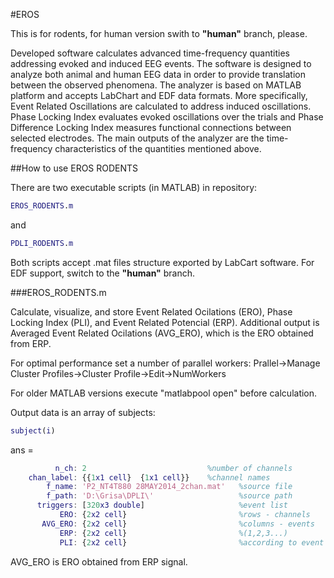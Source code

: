 #EROS

This is for rodents, for human version swith to **"human"** branch, please. 

Developed software calculates advanced time-frequency quantities addressing evoked and induced EEG events. The software is designed to analyze both animal and human EEG data in order to provide translation between the observed phenomena. The analyzer is based on MATLAB platform and accepts LabChart and EDF data formats. More specifically, Event Related Oscillations are calculated to address induced oscillations. Phase Locking Index evaluates evoked oscillations over the trials and Phase Difference Locking Index measures functional connections between selected electrodes. The main outputs of the analyzer are the time-frequency characteristics of the quantities mentioned above.

##How to use EROS RODENTS

There are two executable scripts (in MATLAB) in repository:

```MATLAB
EROS_RODENTS.m
```
and
```MATLAB
PDLI_RODENTS.m
```
Both scripts accept .mat files structure exported by LabCart software. For EDF support, switch to the **"human"** branch.

###EROS_RODENTS.m

Calculate, visualize, and store Event Related Ocilations (ERO), Phase Locking Index (PLI), and Event Related Potencial (ERP). Additional output is Averaged Event Related Ocilations (AVG_ERO), which is the ERO obtained from ERP.

For optimal performance set a number of parallel workers: Prallel->Manage Cluster Profiles->Cluster Profile->Edit->NumWorkers

For older MATLAB versions execute "matlabpool open" before calculation.

Output data is an array of subjects:
```MATLAB
subject(i)
```
ans = 
```MATLAB
          n_ch: 2                           %number of channels
    chan_label: {{1x1 cell}  {1x1 cell}}    %channel names
        f_name: 'P2_NT4T880 28MAY2014_2chan.mat'   %source file
        f_path: 'D:\Grisa\DPLI\'                   %source path
      triggers: [320x3 double]                     %event list
           ERO: {2x2 cell}                         %rows - channels
       AVG_ERO: {2x2 cell}                         %columns - events  
           ERP: {2x2 cell}                         %(1,2,3...) 
           PLI: {2x2 cell}                         %according to event list
```
    
AVG_ERO is ERO obtained from ERP signal.


